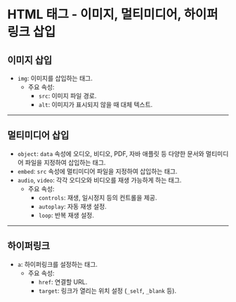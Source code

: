# HTML 태그 - 이미지, 멀티미디어, 하이퍼링크 삽입

## 이미지 삽입
- `img`: 이미지를 삽입하는 태그.
  - 주요 속성:
    - `src`: 이미지 파일 경로.
    - `alt`: 이미지가 표시되지 않을 때 대체 텍스트.

---

## 멀티미디어 삽입
- `object`: `data` 속성에 오디오, 비디오, PDF, 자바 애플릿 등 다양한 문서와 멀티미디어 파일을 지정하여 삽입하는 태그.
- `embed`: `src` 속성에 멀티미디어 파일을 지정하여 삽입하는 태그.
- `audio`, `video`: 각각 오디오와 비디오를 재생 가능하게 하는 태그.
  - 주요 속성:
    - `controls`: 재생, 일시정지 등의 컨트롤을 제공.
    - `autoplay`: 자동 재생 설정.
    - `loop`: 반복 재생 설정.

---

## 하이퍼링크
- `a`: 하이퍼링크를 설정하는 태그.
  - 주요 속성:
    - `href`: 연결할 URL.
    - `target`: 링크가 열리는 위치 설정 (`_self`, `_blank` 등).

